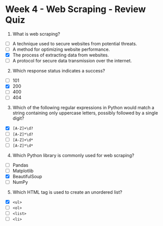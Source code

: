 # Week 4 - Web Scraping - Review Quiz

1. What is web scraping?
- [ ] A technique used to secure websites from potential threats.
- [ ] A method for optimizing website performance.
- [x] The process of extracting data from websites.
- [ ] A protocol for secure data transmission over the internet.

2. Which response status indicates a success?
- [ ] 101
- [x] 200
- [ ] 400
- [ ] 404

3. Which of the following regular expressions in Python would match a string containing only uppercase letters, possibly followed by a single digit?
- [x] `[A-Z]+\d?`
- [ ] `[A-Z]*\d?`
- [ ] `[A-Z]+\d*`
- [ ] `[A-Z]*\d*`

4. Which Python library is commonly used for web scraping?
- [ ] Pandas
- [ ] Matplotlib
- [x] BeautifulSoup
- [ ] NumPy

5. Which HTML tag is used to create an unordered list?
- [x] `<ul>`
- [ ] `<ol>`
- [ ] `<list>`
- [ ] `<li>`